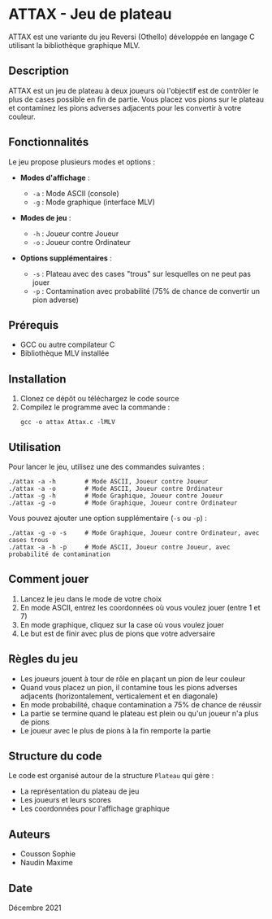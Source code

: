 # ATTAX - Jeu de plateau

ATTAX est une variante du jeu Reversi (Othello) développée en langage C utilisant la bibliothèque graphique MLV.

## Description

ATTAX est un jeu de plateau à deux joueurs où l'objectif est de contrôler le plus de cases possible en fin de partie. Vous placez vos pions sur le plateau et contaminez les pions adverses adjacents pour les convertir à votre couleur.

## Fonctionnalités

Le jeu propose plusieurs modes et options :

- **Modes d'affichage** :
  - `-a` : Mode ASCII (console)
  - `-g` : Mode graphique (interface MLV)

- **Modes de jeu** :
  - `-h` : Joueur contre Joueur
  - `-o` : Joueur contre Ordinateur

- **Options supplémentaires** :
  - `-s` : Plateau avec des cases "trous" sur lesquelles on ne peut pas jouer
  - `-p` : Contamination avec probabilité (75% de chance de convertir un pion adverse)

## Prérequis

- GCC ou autre compilateur C
- Bibliothèque MLV installée

## Installation

1. Clonez ce dépôt ou téléchargez le code source
2. Compilez le programme avec la commande :
   ```
   gcc -o attax Attax.c -lMLV
   ```

## Utilisation

Pour lancer le jeu, utilisez une des commandes suivantes :

```
./attax -a -h        # Mode ASCII, Joueur contre Joueur
./attax -a -o        # Mode ASCII, Joueur contre Ordinateur
./attax -g -h        # Mode Graphique, Joueur contre Joueur
./attax -g -o        # Mode Graphique, Joueur contre Ordinateur
```

Vous pouvez ajouter une option supplémentaire (`-s` ou `-p`) :

```
./attax -g -o -s     # Mode Graphique, Joueur contre Ordinateur, avec cases trous
./attax -a -h -p     # Mode ASCII, Joueur contre Joueur, avec probabilité de contamination
```

## Comment jouer

1. Lancez le jeu dans le mode de votre choix
2. En mode ASCII, entrez les coordonnées où vous voulez jouer (entre 1 et 7)
3. En mode graphique, cliquez sur la case où vous voulez jouer
4. Le but est de finir avec plus de pions que votre adversaire

## Règles du jeu

- Les joueurs jouent à tour de rôle en plaçant un pion de leur couleur
- Quand vous placez un pion, il contamine tous les pions adverses adjacents (horizontalement, verticalement et en diagonale)
- En mode probabilité, chaque contamination a 75% de chance de réussir
- La partie se termine quand le plateau est plein ou qu'un joueur n'a plus de pions
- Le joueur avec le plus de pions à la fin remporte la partie

## Structure du code

Le code est organisé autour de la structure `Plateau` qui gère :
- La représentation du plateau de jeu
- Les joueurs et leurs scores
- Les coordonnées pour l'affichage graphique

## Auteurs

- Cousson Sophie
- Naudin Maxime

## Date

Décembre 2021
